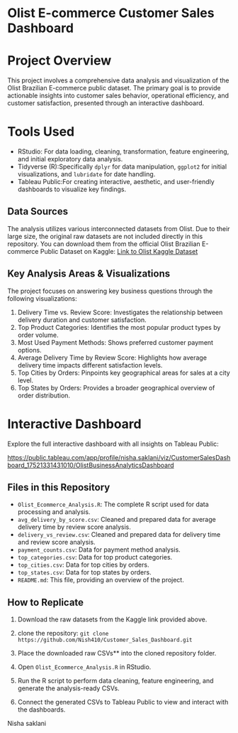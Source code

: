# Olist E-commerce Customer Sales Dashboard

# Project Overview
This project involves a comprehensive data analysis and visualization of the Olist Brazilian E-commerce public dataset. The primary goal is to provide actionable insights into customer sales behavior, operational efficiency, and customer satisfaction, presented through an interactive dashboard.

# Tools Used
- RStudio: For data loading, cleaning, transformation, feature engineering, and initial exploratory data analysis.
- Tidyverse (R):Specifically `dplyr` for data manipulation, `ggplot2` for initial visualizations, and `lubridate` for date handling.
- Tableau Public:For creating interactive, aesthetic, and user-friendly dashboards to visualize key findings.

## Data Sources
The analysis utilizes various interconnected datasets from Olist. Due to their large size, the original raw datasets are not included directly in this repository. You can download them from the official Olist Brazilian E-commerce Public Dataset on Kaggle:
[Link to Olist Kaggle Dataset](https://www.kaggle.com/datasets/olistbr/brazilian-ecommerce)

## Key Analysis Areas & Visualizations
The project focuses on answering key business questions through the following visualizations:

1.  Delivery Time vs. Review Score: Investigates the relationship between delivery duration and customer satisfaction.
2.  Top Product Categories: Identifies the most popular product types by order volume.
3.  Most Used Payment Methods: Shows preferred customer payment options.
4.  Average Delivery Time by Review Score: Highlights how average delivery time impacts different satisfaction levels.
5.  Top Cities by Orders: Pinpoints key geographical areas for sales at a city level.
6.  Top States by Orders: Provides a broader geographical overview of order distribution.

# Interactive Dashboard
Explore the full interactive dashboard with all insights on Tableau Public:

https://public.tableau.com/app/profile/nisha.saklani/viz/CustomerSalesDashboard_17521331431010/OlistBusinessAnalyticsDashboard

## Files in this Repository
- `Olist_Ecommerce_Analysis.R`: The complete R script used for data processing and analysis.
- `avg_delivery_by_score.csv`: Cleaned and prepared data for average delivery time by review score analysis.
- `delivery_vs_review.csv`: Cleaned and prepared data for delivery time and review score analysis.
- `payment_counts.csv`: Data for payment method analysis.
- `top_categories.csv`: Data for top product categories.
- `top_cities.csv`: Data for top cities by orders.
- `top_states.csv`: Data for top states by orders.
- `README.md`: This file, providing an overview of the project.

## How to Replicate
1.  Download the raw datasets from the Kaggle link provided above.
2.  clone the repository:
    `git clone https://github.com/Nish410/Customer_Sales_Dashboard.git`
   
3.  Place the downloaded raw CSVs** into the cloned repository folder.
4.  Open `Olist_Ecommerce_Analysis.R` in RStudio.
5.  Run the R script to perform data cleaning, feature engineering, and generate the analysis-ready CSVs.
6.  Connect the generated CSVs to Tableau Public to view and interact with the dashboards.


Nisha saklani

